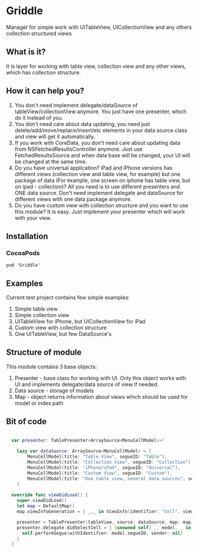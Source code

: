 # Griddle
Manager for simple work with UITableView, UICollectionView and any others collection structured views

## What is it?
It is layer for working with table view, collection view and any other views, which has collection structure.

## How it can help you?
1. You don't need implement delegate/dataSource of tableView/collectionView anymore. You just have one presenter, which do it instead of you.
2. You don't need care about data updating, you need just delete/add/move/replace/insert/etc elements in your data source class and view will get it automatically.
3. If you work with CoreData, you don't need care about updating data from NSFetchedResultsController anymore. Just use FetchedResultsSource and when data base will be changed, your UI will be changed at the same time.
4. Do you have universal application? iPad and iPhone versions has different views (collection view and table view, for example) but one package of data (For example, one screen on iphone has table view, but on ipad - collection)? All you need is to use different presenters and ONE data source. Don't need implement delegate and dataSource for different views with one data package anymore.
5. Do you have custom view with collection structure and you want to use this module? It is easy. Just implement your presenter which will work with your view.

## Installation
### CocoaPods
```
pod 'Griddle'
```
## Examples
Current test project contains few simple examples:
1. Simple table view
2. Simple collection view
3. UITableView for iPhone, but UICollectionView for iPad
4. Custom view with collection structure
5. One UITableView, but few DataSource's

## Structure of module
This module contains 3 base objects:
1. Presenter - base class for working with UI. Only this object works with UI and implements delegate/data source of view if needed.
2. Data source - storage of models
3. Map - object returns information about views which should be used for model or index path

## Bit of code

```swift

  var presenter: TablePresenter<ArraySource<MenuCellModel>>!
  
	lazy var dataSource: ArraySource<MenuCellModel> = [
		MenuCellModel(title: "Table View", segueID: "Table"),
		MenuCellModel(title: "Collection View", segueID: "Collection"),
		MenuCellModel(title: "iPhone/iPad", segueID: "Universal"),
		MenuCellModel(title: "Custom View", segueID: "Custom"),
		MenuCellModel(title: "One table view, several data sources", segueID: "Segment")
	]
  
  override func viewDidLoad() {
    super.viewDidLoad()
    let map = DefaultMap()
    map.viewInfoGeneration = { _,_ in ViewInfo(identifier: "Cell", viewClass: MocTableCell.self) }

    presenter = TablePresenter(tableView, source: dataSource, map: map)
    presenter.delegate.didSelectCell = { [unowned self] _, model, _ in
      self.performSegue(withIdentifier: model.segueID, sender: nil)
    }
  }
  ```
